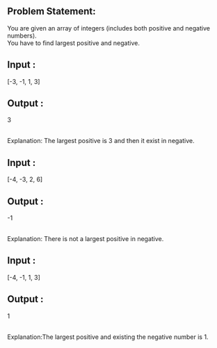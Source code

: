 ## Problem Statement:
You are given an array of integers (includes both positive and negative numbers). 
<br>You have to find largest positive and negative.


## Input : 

[-3,  -1,  1,  3]

## Output : 

3

<br>Explanation: The largest positive is 3  and then it exist in  negative.

## Input : 

[-4,  -3,  2,  6]

## Output : 

-1

<br>Explanation: There is not a largest positive in negative.

## Input : 

[-4,  -1,  1,  3]

## Output : 

 1

<br>Explanation:The largest positive and existing the negative number is 1.


